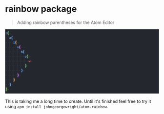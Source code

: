# rainbow package

> Adding rainbow parentheses for the Atom Editor

![screenshot](https://raw.githubusercontent.com/johngeorgewright/atom-rainbow/master/preview.png)

This is taking me a long time to create. Until it's finished feel free to try it using `apm install johngeorgewright/atom-rainbow`.

